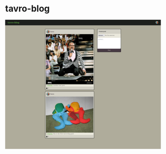 # tavro-blog
![](https://raw.githubusercontent.com/tavro/tavro-blog/main/Screenshot%202022-07-04%20at%2022-03-01%20tavro-blog.png)
